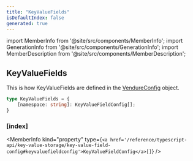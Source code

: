 ```yaml
---
title: "KeyValueFields"
isDefaultIndex: false
generated: true
---
```

<!-- This file was generated from the Vendure source. Do not modify. Instead, re-run the "docs:build" script -->
import MemberInfo from '@site/src/components/MemberInfo';
import GenerationInfo from '@site/src/components/GenerationInfo';
import MemberDescription from '@site/src/components/MemberDescription';


## KeyValueFields

<GenerationInfo sourceFile="packages/core/src/config/key-value/key-value-types.ts" sourceLine="107" packageName="@vendure/core" since="3.4.0" />

This is how KeyValueFields are defined in the <a href='/reference/typescript-api/configuration/vendure-config#vendureconfig'>VendureConfig</a> object.

```ts title="Signature"
type KeyValueFields = {
    [namespace: string]: KeyValueFieldConfig[];
}
```

<div className="members-wrapper">

### [index]

<MemberInfo kind="property" type={`<a href='/reference/typescript-api/key-value-storage/key-value-field-config#keyvaluefieldconfig'>KeyValueFieldConfig</a>[]`}   />




</div>
